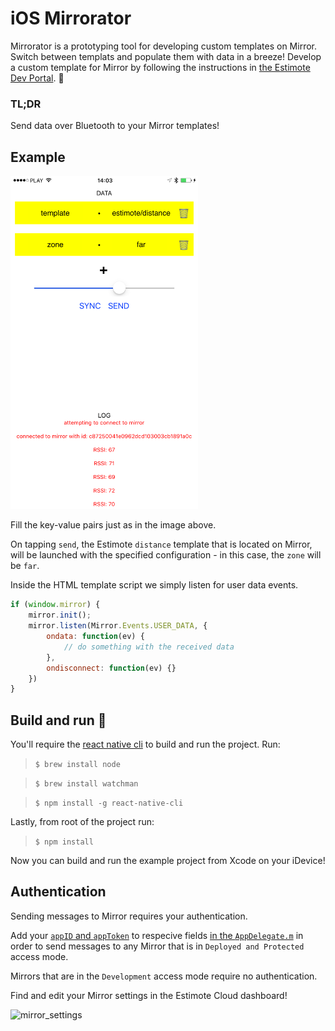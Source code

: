 # iOS Mirrorator 

Mirrorator is a prototyping tool for developing custom templates on Mirror. Switch between templats and populate them with data in a breeze! Develop a custom template for Mirror by following the instructions in [the Estimote Dev Portal](http://developer.estimote.com/mirror/build-your-own-template/). 🤘 

### TL;DR
Send data over Bluetooth to your Mirror templates!

## Example

<img src="Preview.PNG" alt="Preview" style="width: 300px;">

Fill the key-value pairs just as in the image above.

On tapping `send`, the Estimote `distance` template that is located on Mirror, will be launched with the specified configuration - in this case, the `zone` will be `far`.

Inside the HTML template script we simply listen for user data events.

```js
if (window.mirror) {
    mirror.init();
    mirror.listen(Mirror.Events.USER_DATA, {
        ondata: function(ev) {
            // do something with the received data
        },
        ondisconnect: function(ev) {}
    })
}
```

## Build and run 🏃‍

You'll require the [react native cli](https://facebook.github.io/react-native/docs/getting-started.html) to build and run the project.
Run:
> `$ brew install node`

> `$ brew install watchman`

> `$ npm install -g react-native-cli`

Lastly, from root of the project run:
> `$ npm install`

Now you can build and run the example project from Xcode on your iDevice!

## Authentication

Sending messages to Mirror requires your authentication.

Add your [`appID` and `appToken`](https://community.estimote.com/hc/en-us/articles/203607313-What-are-App-ID-and-App-Token-and-what-do-I-need-them-for-) to respecive fields [in the `AppDelegate.m`](https://github.com/Estimote/iOS-Mirror-SDK/blob/master/Examples/Mirrorator/ios/Mirrorator/AppDelegate.m#L20) in order to send messages to any Mirror that is in `Deployed and Protected` access mode.

Mirrors that are in the `Development` access mode require no authentication.

Find and edit your Mirror settings in the Estimote Cloud dashboard!

![mirror_settings](https://user-images.githubusercontent.com/5576161/29865304-812755a2-8d75-11e7-9e6a-f05d59e5ffe3.png)